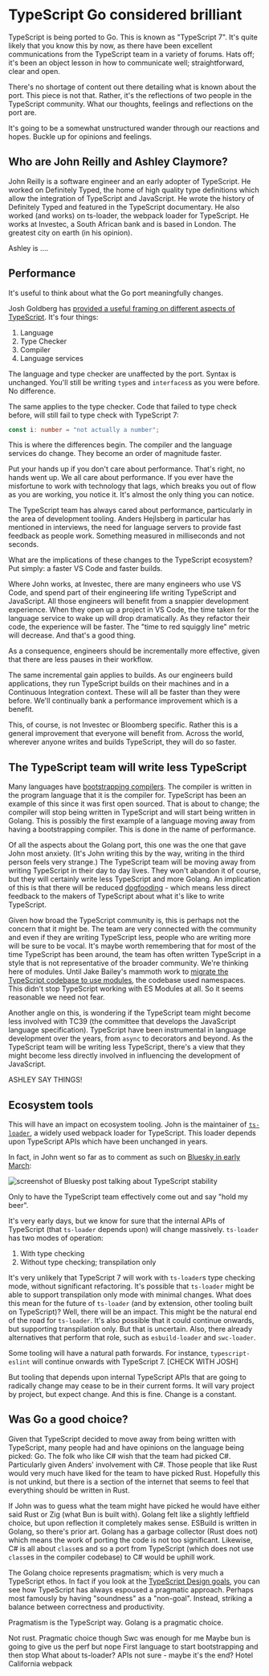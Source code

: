 # TypeScript Go considered brilliant

TypeScript is being ported to Go. This is known as "TypeScript 7". It's quite likely that you know this by now, as there have been excellent communications from the TypeScript team in a variety of forums. Hats off; it's been an object lesson in how to communicate well; straightforward, clear and open.

There's no shortage of content out there detailing what is known about the port. This piece is not that. Rather, it's the reflections of two people in the TypeScript community. What our thoughts, feelings and reflections on the port are.

It's going to be a somewhat unstructured wander through our reactions and hopes. Buckle up for opinions and feelings.

## Who are John Reilly and Ashley Claymore?

John Reilly is a software engineer and an early adopter of TypeScript. He worked on Definitely Typed, the home of high quality type definitions which allow the integration of TypeScript and JavaScript. He wrote the history of Definitely Typed and featured in the TypeScript documentary. He also worked (and works) on ts-loader, the webpack loader for TypeScript. He works at Investec, a South African bank and is based in London. The greatest city on earth (in his opinion).

Ashley is ....

## Performance 

It's useful to think about what the Go port meaningfully changes. 

Josh Goldberg has [provided a useful framing on different aspects of TypeScript](https://www.learningtypescript.com/articles/what-is-typescript). It's four things:
1. Language
2. Type Checker
3. Compiler
4. Language services

The language and type checker are unaffected by the port. Syntax is unchanged. You'll still be writing `type`s and `interfaces`s as you were before. No difference.

The same applies to the type checker. Code that failed to type check before, will still fail to type check with TypeScript 7:

```ts
const i: number = "not actually a number";
```

This is where the differences begin. The compiler and the language services do change. They become an order of magnitude faster.

Put your hands up if you don't care about performance. That's right, no hands went up. We all care about performance. If you ever have the misfortune to work with technology that lags, which breaks you out of flow as you are working, you notice it. It's almost the only thing you can notice.

The TypeScript team has always cared about performance, particularly in the area of development tooling. Anders Hejlsberg in particular has mentioned in interviews, the need for language servers to provide fast feedback as people work. Something measured in milliseconds and not seconds.

What are the implications of these changes to the TypeScript ecosystem? Put simply: a faster VS Code and faster builds.

Where John works, at Investec, there are many engineers who use VS Code, and spend part of their engineering life writing TypeScript and JavaScript. All those engineers will benefit from a snappier development experience. When they open up a project in VS Code, the time taken for the language service to wake up will drop dramatically. As they refactor their code, the experience will be faster. The "time to red squiggly line" metric will decrease. And that's a good thing.

As a consequence, engineers should be incrementally more effective, given that there are less pauses in their workflow.

The same incremental gain applies to builds. As our engineers build applications, they run TypeScript builds on their machines and in a Continuous Integration context.  These will all be faster than they were before. We'll continually bank a performance improvement which is a benefit. 

This, of course, is not Investec or Bloomberg specific. Rather this is a general improvement that everyone will benefit from. Across the world, wherever anyone writes and builds TypeScript, they will do so faster.

## The TypeScript team will write less TypeScript

Many languages have [bootstrapping compilers](https://en.wikipedia.org/wiki/Bootstrapping_(compilers)). The compiler is written in the program language that it is the compiler for. TypeScript has been an example of this since it was first open sourced. That is about to change; the compiler will stop being written in TypeScript and will start being written in Golang. This is possibly the first example of a language moving away from having a bootstrapping compiler. This is done in the name of performance. 

Of all the aspects about the Golang port, this one was the one that gave John most anxiety. (It's John writing this by the way, writing in the third person feels very strange.) The TypeScript team will be moving away from writing TypeScript in their day to day lives. They won't abandon it of course, but they will certainly write less TypeScript and more Golang. An implication of this is that there will be reduced [dogfooding](https://en.wikipedia.org/wiki/Eating_your_own_dog_food) - which means less direct feedback to the makers of TypeScript about what it's like to write TypeScript.

Given how broad the TypeScript community is, this is perhaps not the concern that it might be. The team are very connected with the community and even if they are writing TypeScript less, people who are writing more will be sure to be vocal. It's maybe worth remembering that for most of the time TypeScript has been around, the team has often written TypeScript in a style that is not representative of the broader community.  We're thinking here of modules.  Until Jake Bailey's mammoth work to [migrate the TypeScript codebase to use modules](https://devblogs.microsoft.com/typescript/typescripts-migration-to-modules/), the codebase used namespaces.  This didn't stop TypeScript working with ES Modules at all.  So it seems reasonable we need not fear.

Another angle on this, is wondering if the TypeScript team might become less involved with TC39 (the committee that develops the JavaScript language specification). TypeScript have been instrumental in language development over the years, from `async` to decorators and beyond. As the TypeScript team will be writing less TypeScript, there's a view that they might become less directly involved in influencing the development of JavaScript.

ASHLEY SAY THINGS!

## Ecosystem tools

This will have an impact on ecosystem tooling.  John is the maintainer of [`ts-loader`](https://github.com/TypeStrong/ts-loader), a widely used webpack loader for TypeScript. This loader depends upon TypeScript APIs which have been unchanged in years. 

In fact, in John went so far as to comment as such on [Bluesky in early March](https://bsky.app/profile/johnnyreilly.com/post/3ljexijnmdk2m):

![screenshot of Bluesky post talking about TypeScript stability](screenshot-typescript-is-rock-solid.png)

Only to have the TypeScript team effectively come out and say "hold my beer". 

It's very early days, but we know for sure that the internal APIs of TypeScript (that `ts-loader` depends upon) will change massively. `ts-loader` has two modes of operation:
1. With type checking
2. Without type checking; transpilation only

It's very unlikely that TypeScript 7 will work with `ts-loader`s type checking mode, without significant refactoring. It's possible that `ts-loader` might be able to support transpilation only mode with minimal changes. What does this mean for the future of `ts-loader` (and by extension, other tooling built on TypeScript)? Well, there will be an impact.  This might be the natural end of the road for `ts-loader`.  It's also possible that it could continue onwards, but supporting transpilation only. But that is uncertain.  Also, there already alternatives that perform that role, such as `esbuild-loader` and `swc-loader`.  

Some tooling will have a natural path forwards.  For instance, `typescript-eslint` will continue onwards with TypeScript 7. [CHECK WITH JOSH]

But tooling that depends upon internal TypeScript APIs that are going to radically change may cease to be in their current forms.  It will vary project by project, but expect change. And this is fine.  Change is a constant.

## Was Go a good choice?

Given that TypeScript decided to move away from being written with TypeScript, many people had and have opinions on the language being picked: Go. The folk who like C# wish that the team had picked C#. Particularly given Anders' involvement with C#. Those people that like Rust would very much have liked for the team to have picked Rust.  Hopefully this is not unkind, but there is a section of the internet that seems to feel that everything should be written in Rust.

If John was to guess what the team might have picked he would have either said Rust or Zig (what Bun is built with).  Golang felt like a slightly leftfield choice, but upon reflection it completely makes sense. ESBuild is written in Golang, so there's prior art. Golang has a garbage collector (Rust does not) which means the work of porting the code is not too significant.  Likewise, C# is all about `class`es and so a port from TypeScript (which does not use `class`es in the compiler codebase) to C# would be uphill work. 

The Golang choice represents pragmatism; which is very much a TypeScript ethos. In fact if you look at the [TypeScript Design goals](https://github.com/microsoft/TypeScript/wiki/TypeScript-Design-Goals), you can see how TypeScript has always espoused a pragmatic approach. Perhaps most famously by having "soundness" as a "non-goal". Instead, striking a balance between correctness and productivity. 

Pragmatism is the TypeScript way. Golang is a pragmatic choice.



Not rust. Pragmatic choice though 
Swc was enough for me
Maybe bun is going to give us the perf but nope
First language to start bootstrapping and then stop
What about ts-loader? APIs not sure - maybe it's the end? Hotel California webpack 

